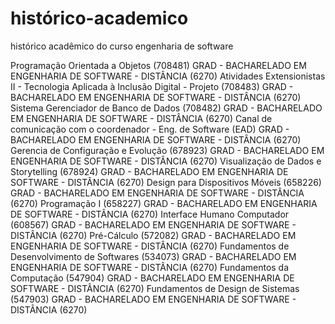 # histórico-academico
 histórico acadêmico do curso engenharia de software

 Programação Orientada a Objetos (708481)
GRAD - BACHARELADO EM ENGENHARIA DE SOFTWARE - DISTÂNCIA (6270)
 Atividades Extensionistas II - Tecnologia Aplicada à Inclusão Digital - Projeto (708483)
GRAD - BACHARELADO EM ENGENHARIA DE SOFTWARE - DISTÂNCIA (6270)
 Sistema Gerenciador de Banco de Dados (708482)
GRAD - BACHARELADO EM ENGENHARIA DE SOFTWARE - DISTÂNCIA (6270)
 Canal de comunicação com o coordenador - Eng. de Software (EAD)
GRAD - BACHARELADO EM ENGENHARIA DE SOFTWARE - DISTÂNCIA (6270)
 Gerencia de Configuração e Evolução (678923)
GRAD - BACHARELADO EM ENGENHARIA DE SOFTWARE - DISTÂNCIA (6270)
 Visualização de Dados e Storytelling (678924)
GRAD - BACHARELADO EM ENGENHARIA DE SOFTWARE - DISTÂNCIA (6270)
 Design para Dispositivos Móveis (658226)
GRAD - BACHARELADO EM ENGENHARIA DE SOFTWARE - DISTÂNCIA (6270)
 Programação I (658227)
GRAD - BACHARELADO EM ENGENHARIA DE SOFTWARE - DISTÂNCIA (6270)
 Interface Humano Computador (608567)
GRAD - BACHARELADO EM ENGENHARIA DE SOFTWARE - DISTÂNCIA (6270)
 Pré-Cálculo (572082)
GRAD - BACHARELADO EM ENGENHARIA DE SOFTWARE - DISTÂNCIA (6270)
 Fundamentos de Desenvolvimento de Softwares (534073)
GRAD - BACHARELADO EM ENGENHARIA DE SOFTWARE - DISTÂNCIA (6270)
 Fundamentos da Computação (547904)
GRAD - BACHARELADO EM ENGENHARIA DE SOFTWARE - DISTÂNCIA (6270)
 Fundamentos de Design de Sistemas (547903)
GRAD - BACHARELADO EM ENGENHARIA DE SOFTWARE - DISTÂNCIA (6270)

